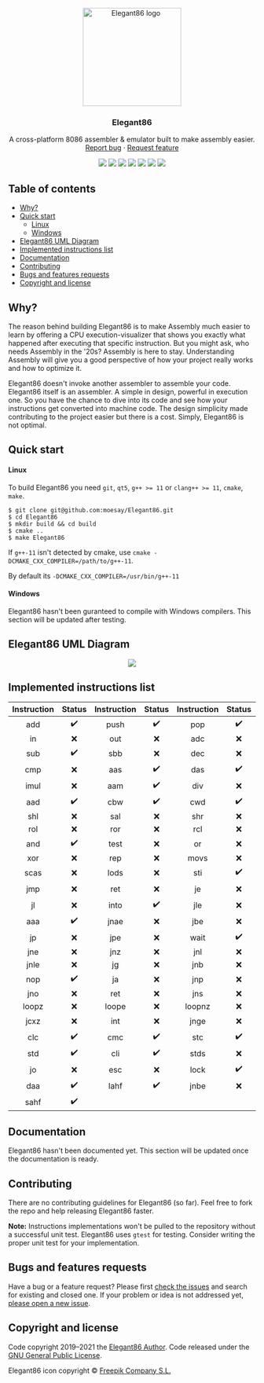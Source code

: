 <p align="center">
  <a href="https://github.com/moesay/elegant86/">
    <img src="https://github.com/moesay/elegant86/blob/master/resources/elegant86.png" alt="Elegant86 logo" width="200" height="200">
  </a>
</p>

<h3 align="center">Elegant86</h3>

<p align="center">
  A cross-platform 8086 assembler & emulator built to make assembly easier.
  <br>
  <a href="https://github.com/moesay/elegant86/issues/new?template=bug_report.md">Report bug</a>
  ·
  <a href="https://github.com/moesay/elegant86/issues/new?template=feature_request.md">Request feature</a>
</p>

<p align="center">
      <a href="https://github.com/moesay/Elegant86/blob/master/LICENSE" alt="License">
        <img src="https://img.shields.io/github/license/moesay/elegant86" /></a>
      <a href="https://github.com/moesay/Elegant86/" alt="Status">
        <img src="https://img.shields.io/badge/Status-WIP-f10" /></a>
      <a href="https://github.com/moesay/Elegant86/" alt="Dev Status">
        <img src="https://img.shields.io/badge/Developing-Active-green" /></a>
      <a href="https://github.com/moesay/Elegant86/actions/workflows/build.yml" alt="Status">
        <img src="https://github.com/moesay/Elegant86/actions/workflows/build.yml/badge.svg" /></a>
      <a href="https://github.com/moesay/Elegant86/" alt="Repo Size">
        <img src="https://img.shields.io/github/repo-size/moesay/elegant86?label=Repository%20size" /></a>
      <a href="https://github.com/moesay/Elegant86/issues/" alt="Issues">
        <img src="https://img.shields.io/github/issues/moesay/elegant86" /></a>
      <a href="https://github.com/moesay/Elegant86/pulls/" alt="PRs">
        <img src="https://img.shields.io/github/issues-pr/moesay/elegant86" /></a>
 </p>

## Table of contents

- [Why?](#why)
- [Quick start](#quick-start)
  - [Linux](#linux)
  - [Windows](#windows)
- [Elegant86 UML Diagram](#elegant86-uml-diagram)
- [Implemented instructions list](#implemented-instructions-list)
- [Documentation](#documentation)
- [Contributing](#contributing)
- [Bugs and features requests](#bugs-and-features-requests)
- [Copyright and license](#copyright-and-license)


## Why?

The reason behind building Elegant86 is to make Assembly much easier to learn by offering a CPU execution-visualizer that shows you exactly what happened after executing that specific instruction. But you might ask, who needs Assembly in the '20s? Assembly is here to stay. Understanding Assembly will give you a good perspective of how your project really works and how to optimize it.

Elegant86 doesn't invoke another assembler to assemble your code. Elegant86 itself is an assembler. A simple in design, powerful in execution one. So you have the chance to dive into its code and see how your instructions get converted into machine code. The design simplicity made contributing to the project easier but there is a cost. Simply, Elegant86 is not optimal.


## Quick start

#### Linux

To build Elegant86 you need `git`, `qt5`, `g++ >= 11` or `clang++ >= 11`, `cmake`, `make`.


```
$ git clone git@github.com:moesay/Elegant86.git
$ cd Elegant86
$ mkdir build && cd build
$ cmake ..
$ make Elegant86
```

If `g++-11` isn't detected by cmake, use `cmake -DCMAKE_CXX_COMPILER=/path/to/g++-11`.

By default its `-DCMAKE_CXX_COMPILER=/usr/bin/g++-11`


#### Windows

Elegant86 hasn't been guranteed to compile with Windows compilers. This section will be updated after testing.


## Elegant86 UML Diagram

<p align='center'>
  <img src="https://github.com/moesay/Elegant86/blob/master/uml-diagram.png"/>
</p>

## Implemented instructions list

| Instruction 	|       Status       	| Instruction 	|       Status       	| Instruction 	|       Status       	| Instruction 	|       Status       	|
|:-----------:	|:------------------:	|:-----------:	|:------------------:	|:-----------:	|:------------------:	|:-----------:	|:------------------:	|
|     add     	| :heavy_check_mark: 	|     push    	| :heavy_check_mark: 	|     pop     	| :heavy_check_mark: 	|     mov     	| :heavy_check_mark: 	|
|      in     	|         :x:        	|     out     	|         :x:        	|     adc     	|         :x:        	|     inc     	|         :x:        	|
|     sub     	|  :heavy_check_mark:   |     sbb     	|         :x:        	|     dec     	|         :x:        	|     neg     	|         :x:        	|
|     cmp     	|         :x:        	|     aas     	| :heavy_check_mark: 	|     das     	| :heavy_check_mark: 	|     mul     	|         :x:        	|
|     imul    	|         :x:        	|     aam     	| :heavy_check_mark: 	|     div     	|         :x:        	|     idiv    	|         :x:        	|
|     aad     	| :heavy_check_mark: 	|     cbw     	| :heavy_check_mark: 	|     cwd     	| :heavy_check_mark: 	|     not     	|         :x:        	|
|     shl     	|         :x:        	|     sal     	|         :x:        	|     shr     	|         :x:        	|     sar     	|         :x:        	|
|     rol     	|         :x:        	|     ror     	|         :x:        	|     rcl     	|         :x:        	|     rcr     	|         :x:        	|
|     and     	| :heavy_check_mark: 	|     test    	|         :x:        	|      or     	|         :x:        	|     xchg    	|         :x:        	|
|     xor     	|         :x:        	|     rep     	|         :x:        	|     movs    	|         :x:        	|     cmps    	|         :x:        	|
|     scas    	|         :x:        	|     lods    	|         :x:        	|     sti     	| :heavy_check_mark: 	|     call    	|         :x:        	|
|     jmp     	|         :x:        	|     ret     	|         :x:        	|      je     	|         :x:        	|     cld     	| :heavy_check_mark: 	|
|      jl     	|         :x:        	|     into    	| :heavy_check_mark: 	|     jle     	|         :x:        	|     jng     	|         :x:        	|
|     aaa     	| :heavy_check_mark: 	|     jnae    	|         :x:        	|     jbe     	|         :x:        	|     jna     	|         :x:        	|
|      jp     	|         :x:        	|     jpe     	|         :x:        	|     wait    	| :heavy_check_mark: 	|      js     	|         :x:        	|
|     jne     	|         :x:        	|     jnz     	|         :x:        	|     jnl     	|         :x:        	|     jge     	|         :x:        	|
|     jnle    	|         :x:        	|      jg     	|         :x:        	|     jnb     	|         :x:        	|     jae     	|         :x:        	|
|     nop     	| :heavy_check_mark: 	|      ja     	|         :x:        	|     jnp     	|         :x:        	|     jpo     	|         :x:        	|
|     jno     	|         :x:        	|     ret     	|         :x:        	|     jns     	|         :x:        	|     loop    	|         :x:        	|
|    loopz    	|         :x:        	|    loope    	|         :x:        	|    loopnz   	|         :x:        	|    loopne   	|         :x:        	|
|     jcxz    	|         :x:        	|     int     	|         :x:        	|     jnge    	|         :x:        	|     iret    	| :heavy_check_mark: 	|
|     clc     	| :heavy_check_mark: 	|     cmc     	| :heavy_check_mark: 	|     stc     	| :heavy_check_mark: 	|      jz     	|         :x:        	|
|     std     	| :heavy_check_mark: 	|     cli     	| :heavy_check_mark: 	|     stds    	|         :x:        	|     hlt     	| :heavy_check_mark: 	|
|      jo     	|         :x:        	|     esc     	|         :x:        	|     lock    	| :heavy_check_mark: 	|      jb     	|         :x:        	|
|     daa     	| :heavy_check_mark: 	|     lahf    	| :heavy_check_mark: 	|     jnbe    	|         :x:        	|     popf    	| :heavy_check_mark: 	|
|     sahf    	| :heavy_check_mark: 	|             	|                    	|             	|                    	|             	|                    	|

## Documentation

Elegant86 hasn't been documented yet. This section will be updated once the documentation is ready.


## Contributing

There are no contributing guidelines for Elegant86 (so far). Feel free to fork the repo and help releasing Elegant86 faster.

**Note:** Instructions implementations won't be pulled to the repository without a successful unit test. Elegant86 uses `gtest` for testing. Consider writing the proper unit test for your implementation.


## Bugs and features requests

Have a bug or a feature request? Please first [check the issues](https://github.com/moesay/elegant86/issues) and search for existing and closed one. If your problem or idea is not addressed yet, [please open a new issue](https://github.com/moesay/elegant86/issues/new).


## Copyright and license

Code copyright 2019–2021 the [Elegant86 Author](https://github.com/moesay). Code released under the [GNU General Public License](https://github.com/moesay/elegant86/blob/master/LICENSE).


Elegant86 icon copyright :copyright: [Freepik Company S.L.](https://www.freepik.com/)
